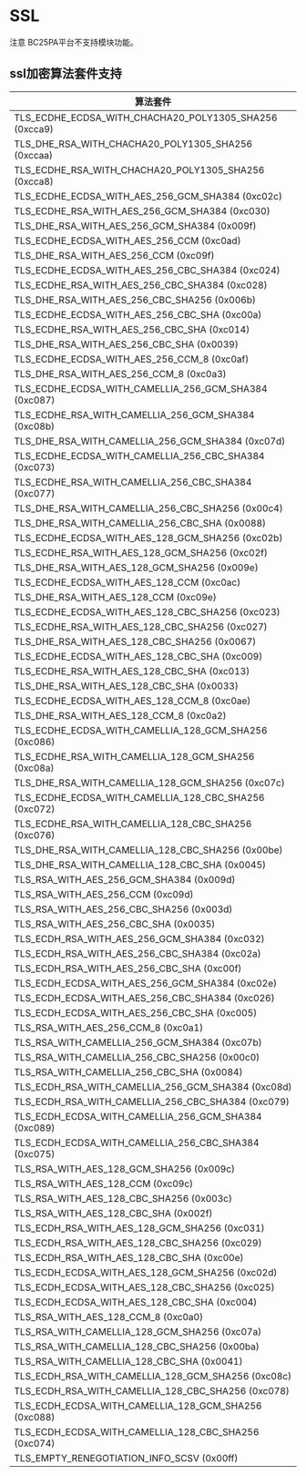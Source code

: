 # SSL

注意 BC25PA平台不支持模块功能。



## ssl加密算法套件支持



| 算法套件                                               |
| ------------------------------------------------------ |
| TLS_ECDHE_ECDSA_WITH_CHACHA20_POLY1305_SHA256 (0xcca9) |
| TLS_DHE_RSA_WITH_CHACHA20_POLY1305_SHA256 (0xccaa)     |
| TLS_ECDHE_RSA_WITH_CHACHA20_POLY1305_SHA256 (0xcca8)   |
| TLS_ECDHE_ECDSA_WITH_AES_256_GCM_SHA384 (0xc02c)       |
| TLS_ECDHE_RSA_WITH_AES_256_GCM_SHA384 (0xc030)         |
| TLS_DHE_RSA_WITH_AES_256_GCM_SHA384 (0x009f)           |
| TLS_ECDHE_ECDSA_WITH_AES_256_CCM (0xc0ad)              |
| TLS_DHE_RSA_WITH_AES_256_CCM (0xc09f)                  |
| TLS_ECDHE_ECDSA_WITH_AES_256_CBC_SHA384 (0xc024)       |
| TLS_ECDHE_RSA_WITH_AES_256_CBC_SHA384 (0xc028)         |
| TLS_DHE_RSA_WITH_AES_256_CBC_SHA256 (0x006b)           |
| TLS_ECDHE_ECDSA_WITH_AES_256_CBC_SHA (0xc00a)          |
| TLS_ECDHE_RSA_WITH_AES_256_CBC_SHA (0xc014)            |
| TLS_DHE_RSA_WITH_AES_256_CBC_SHA (0x0039)              |
| TLS_ECDHE_ECDSA_WITH_AES_256_CCM_8 (0xc0af)            |
| TLS_DHE_RSA_WITH_AES_256_CCM_8 (0xc0a3)                |
| TLS_ECDHE_ECDSA_WITH_CAMELLIA_256_GCM_SHA384 (0xc087)  |
| TLS_ECDHE_RSA_WITH_CAMELLIA_256_GCM_SHA384 (0xc08b)    |
| TLS_DHE_RSA_WITH_CAMELLIA_256_GCM_SHA384 (0xc07d)      |
| TLS_ECDHE_ECDSA_WITH_CAMELLIA_256_CBC_SHA384 (0xc073)  |
| TLS_ECDHE_RSA_WITH_CAMELLIA_256_CBC_SHA384 (0xc077)    |
| TLS_DHE_RSA_WITH_CAMELLIA_256_CBC_SHA256 (0x00c4)      |
| TLS_DHE_RSA_WITH_CAMELLIA_256_CBC_SHA (0x0088)         |
| TLS_ECDHE_ECDSA_WITH_AES_128_GCM_SHA256 (0xc02b)       |
| TLS_ECDHE_RSA_WITH_AES_128_GCM_SHA256 (0xc02f)         |
| TLS_DHE_RSA_WITH_AES_128_GCM_SHA256 (0x009e)           |
| TLS_ECDHE_ECDSA_WITH_AES_128_CCM (0xc0ac)              |
| TLS_DHE_RSA_WITH_AES_128_CCM (0xc09e)                  |
| TLS_ECDHE_ECDSA_WITH_AES_128_CBC_SHA256 (0xc023)       |
| TLS_ECDHE_RSA_WITH_AES_128_CBC_SHA256 (0xc027)         |
| TLS_DHE_RSA_WITH_AES_128_CBC_SHA256 (0x0067)           |
| TLS_ECDHE_ECDSA_WITH_AES_128_CBC_SHA (0xc009)          |
| TLS_ECDHE_RSA_WITH_AES_128_CBC_SHA (0xc013)            |
| TLS_DHE_RSA_WITH_AES_128_CBC_SHA (0x0033)              |
| TLS_ECDHE_ECDSA_WITH_AES_128_CCM_8 (0xc0ae)            |
| TLS_DHE_RSA_WITH_AES_128_CCM_8 (0xc0a2)                |
| TLS_ECDHE_ECDSA_WITH_CAMELLIA_128_GCM_SHA256 (0xc086)  |
| TLS_ECDHE_RSA_WITH_CAMELLIA_128_GCM_SHA256 (0xc08a)    |
| TLS_DHE_RSA_WITH_CAMELLIA_128_GCM_SHA256 (0xc07c)      |
| TLS_ECDHE_ECDSA_WITH_CAMELLIA_128_CBC_SHA256 (0xc072)  |
| TLS_ECDHE_RSA_WITH_CAMELLIA_128_CBC_SHA256 (0xc076)    |
| TLS_DHE_RSA_WITH_CAMELLIA_128_CBC_SHA256 (0x00be)      |
| TLS_DHE_RSA_WITH_CAMELLIA_128_CBC_SHA (0x0045)         |
| TLS_RSA_WITH_AES_256_GCM_SHA384 (0x009d)               |
| TLS_RSA_WITH_AES_256_CCM (0xc09d)                      |
| TLS_RSA_WITH_AES_256_CBC_SHA256 (0x003d)               |
| TLS_RSA_WITH_AES_256_CBC_SHA (0x0035)                  |
| TLS_ECDH_RSA_WITH_AES_256_GCM_SHA384 (0xc032)          |
| TLS_ECDH_RSA_WITH_AES_256_CBC_SHA384 (0xc02a)          |
| TLS_ECDH_RSA_WITH_AES_256_CBC_SHA (0xc00f)             |
| TLS_ECDH_ECDSA_WITH_AES_256_GCM_SHA384 (0xc02e)        |
| TLS_ECDH_ECDSA_WITH_AES_256_CBC_SHA384 (0xc026)        |
| TLS_ECDH_ECDSA_WITH_AES_256_CBC_SHA (0xc005)           |
| TLS_RSA_WITH_AES_256_CCM_8 (0xc0a1)                    |
| TLS_RSA_WITH_CAMELLIA_256_GCM_SHA384 (0xc07b)          |
| TLS_RSA_WITH_CAMELLIA_256_CBC_SHA256 (0x00c0)          |
| TLS_RSA_WITH_CAMELLIA_256_CBC_SHA (0x0084)             |
| TLS_ECDH_RSA_WITH_CAMELLIA_256_GCM_SHA384 (0xc08d)     |
| TLS_ECDH_RSA_WITH_CAMELLIA_256_CBC_SHA384 (0xc079)     |
| TLS_ECDH_ECDSA_WITH_CAMELLIA_256_GCM_SHA384 (0xc089)   |
| TLS_ECDH_ECDSA_WITH_CAMELLIA_256_CBC_SHA384 (0xc075)   |
| TLS_RSA_WITH_AES_128_GCM_SHA256 (0x009c)               |
| TLS_RSA_WITH_AES_128_CCM (0xc09c)                      |
| TLS_RSA_WITH_AES_128_CBC_SHA256 (0x003c)               |
| TLS_RSA_WITH_AES_128_CBC_SHA (0x002f)                  |
| TLS_ECDH_RSA_WITH_AES_128_GCM_SHA256 (0xc031)          |
| TLS_ECDH_RSA_WITH_AES_128_CBC_SHA256 (0xc029)          |
| TLS_ECDH_RSA_WITH_AES_128_CBC_SHA (0xc00e)             |
| TLS_ECDH_ECDSA_WITH_AES_128_GCM_SHA256 (0xc02d)        |
| TLS_ECDH_ECDSA_WITH_AES_128_CBC_SHA256 (0xc025)        |
| TLS_ECDH_ECDSA_WITH_AES_128_CBC_SHA (0xc004)           |
| TLS_RSA_WITH_AES_128_CCM_8 (0xc0a0)                    |
| TLS_RSA_WITH_CAMELLIA_128_GCM_SHA256 (0xc07a)          |
| TLS_RSA_WITH_CAMELLIA_128_CBC_SHA256 (0x00ba)          |
| TLS_RSA_WITH_CAMELLIA_128_CBC_SHA (0x0041)             |
| TLS_ECDH_RSA_WITH_CAMELLIA_128_GCM_SHA256 (0xc08c)     |
| TLS_ECDH_RSA_WITH_CAMELLIA_128_CBC_SHA256 (0xc078)     |
| TLS_ECDH_ECDSA_WITH_CAMELLIA_128_GCM_SHA256 (0xc088)   |
| TLS_ECDH_ECDSA_WITH_CAMELLIA_128_CBC_SHA256 (0xc074)   |
| TLS_EMPTY_RENEGOTIATION_INFO_SCSV (0x00ff)             |